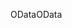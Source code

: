 <span data-ttu-id="39176-101">OData</span><span class="sxs-lookup"><span data-stu-id="39176-101">OData</span></span>